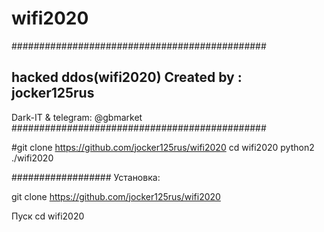 # wifi2020
##############################################

hacked ddos(wifi2020) 
Created by : jocker125rus
----------
Dark-IT & telegram: @gbmarket
##############################################

#git clone https://github.com/jocker125rus/wifi2020 
cd wifi2020 
python2 ./wifi2020



##################
Установка:

git clone https://github.com/jocker125rus/wifi2020

Пуск
cd wifi2020
